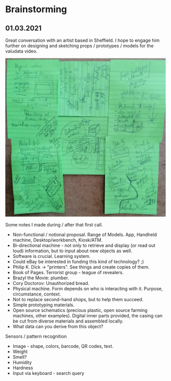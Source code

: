 # Brainstorming

## 01.03.2021

Great conversation with an artist based in Sheffield. I hope to engage him further on designing and sketching props / prototypes / models for the valudata video.

![](20210301-call.jpg)

Some notes I made during / after that first call.

 - Non-functional / notional proposal. Range of Models. App, Handheld machine, Desktop/workbench, Kiosk/ATM.
 - Bi-directional machine - not only to retrieve and display (or read out loud) information, but to input about new objects as well.
 - Software is crucial. Learning system.
 - Could eBay be interested in funding this kind of technology? ;)
 - Philip K. Dick -> "printers". See things and create copies of them.
 - Book of Pages. Terrorist group - league of revealers.
 - Brazyl the Movie: plumber.
 - Cory Doctorov: Unauthorized bread.
 - Physical machine. Form depends on who is interacting with it. Purpose, circumstance, context.
 - Not to replace second-hand shops, but to help them succeed.
 - Simple prototyping materials.
 - Open source schematics (precious plastic, open source farming machines, other examples). Digital inner parts provided, the casing can be cut from diverse materials and assembled locally.
 - What data can you derive from this object?

Sensors / pattern recognition

 - Image - shape, colors, barcode, QR codes, text.
 - Weight
 - Smell?
 - Humidity
 - Hardness
 - Input via keyboard - search query
